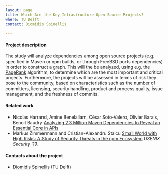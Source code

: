 ```yaml
---
layout: page
title: Which Are the Key Infrastructure Open Source Projects?
where: TU Delft
contact: Diomidis Spinellis

---
```


#### Project description
The study will analyze dependencies among open source projects
(e.g. specified in Maven or npm builds, or through FreeBSD
ports dependencies) in order to construct a graph.
This will the be analyzed, using e.g. the
[PageRank](https://en.wikipedia.org/wiki/PageRank)
algorithm, to determine which are the most important and critical projects.
Furthermore, the projects will be assessed in terms of risk they
pose to the community, based on characteristics such as
the number of committers,
licensing,
security handling,
product and process quality,
issue management, and
the freshness of commits.

#### Related work
* Nicolas Harrand, Amine Benelallam, César Soto-Valero, Olivier Barais, Benoit Baudry [Analyzing 2.3 Million Maven Dependencies to Reveal an Essential Core in APIs](https://arxiv.org/pdf/1908.09757.pdf)
* Markus Zimmermann and Cristian-Alexandru Staicu [Small World with High Risks: A Study of Security Threats in the npm Ecosystem](https://www.usenix.org/conference/usenixsecurity19/presentation/zimmerman) *USENIX Security '19*.

#### Contacts about the project

* [Diomidis Spinellis](mailto:D.Spinellis@tudelft.nl) (TU Delft)
